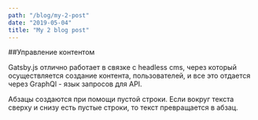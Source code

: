 ```yaml
---
path: "/blog/my-2-post"
date: "2019-05-04"
title: "My 2 blog post"
---
```


##Управление контентом

Gatsby.js отлично работает в связке с headless cms, через который осуществляется создание контента, пользователей, и все это отдается через GraphQl - язык запросов для API.

Абзацы создаются при помощи пустой строки. Если вокруг текста сверху и снизу есть пустые строки, то текст превращается в абзац.